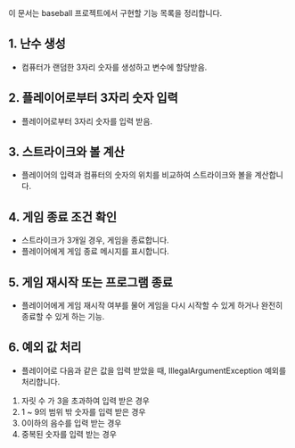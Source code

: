 이 문서는 baseball 프로젝트에서 구현할 기능 목록을 정리합니다.

## 1. 난수 생성

- 컴퓨터가 랜덤한 3자리 숫자를 생성하고 변수에 할당받음.

## 2. 플레이어로부터 3자리 숫자 입력

- 플레이어로부터 3자리 숫자를 입력 받음.

## 3. 스트라이크와 볼 계산

- 플레이어의 입력과 컴퓨터의 숫자의 위치를 비교하여 스트라이크와 볼을 계산합니다.

## 4. 게임 종료 조건 확인

- 스트라이크가 3개일 경우, 게임을 종료합니다.
- 플레이어에게 게임 종료 메시지를 표시합니다.

## 5. 게임 재시작 또는 프로그램 종료

- 플레이어에게 게임 재시작 여부를 물어 게임을 다시 시작할 수 있게 하거나 완전히 종료할 수 있게 하는 기능.

## 6. 예외 값 처리

- 플레이어로 다음과 같은 값을 입력 받았을 때, IllegalArgumentException 예외를 처리합니다.

1. 자릿 수 가 3을 초과하여 입력 받은 경우
2. 1 ~ 9의 범위 밖 숫자를 입력 받은 경우
3. 0이하의 음수를 입력 받는 경우
4. 중복된 숫자를 입력 받는 경우